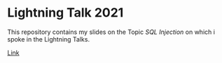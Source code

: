 # Lightning Talk 2021

This repository contains my slides on the Topic *SQL Injection* on which i spoke in the Lightning Talks.

[Link](https://rajivharlalka.github.io/LightningTalk2021/)
